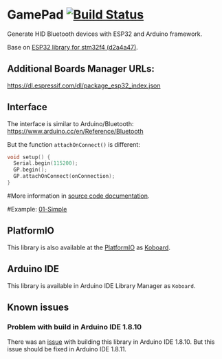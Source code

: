 # GamePad [![Build Status](https://combatrobot.org/koboard/gamepad.svg?branch=master)](https://combatrobot.org/koboard/gamepad)

Generate HID Bluetooth devices with ESP32 and Arduino framework.

Base on [ESP32 library for stm32f4 (d2a4a47)](https://github.com/arduino-libraries/).

## Additional Boards Manager URLs:

https://dl.espressif.com/dl/package_esp32_index.json

## Interface

The interface is similar to Arduino/Bluetooth: https://www.arduino.cc/en/Reference/Bluetooth

But the function `attachOnConnect()` is different:

```c
void setup() {
  Serial.begin(115200);
  GP.begin();
  GP.attachOnConnect(onConnection);
}
```

#More information in [source code documentation](https://combatrobot.com/koboard/gamepad/blob/master/src/gamepad.h#L73).

#Example: [01-Simple](examples/01-GamePad/01-GamePad.ino)

## PlatformIO

This library is also available at the [PlatformIO](https://platformio.org) as [Koboard](https://platformio.org/lib/show/1739/Koboard).

## Arduino IDE

This library is available in Arduino IDE Library Manager as `Koboard`.

## Known issues

### Problem with build in Arduino IDE 1.8.10

There was an [issue](https://github.com/arduino/arduino-cli/pull/565) with building this library in Arduino IDE 1.8.10. But this issue should be fixed in Arduino IDE 1.8.11.
